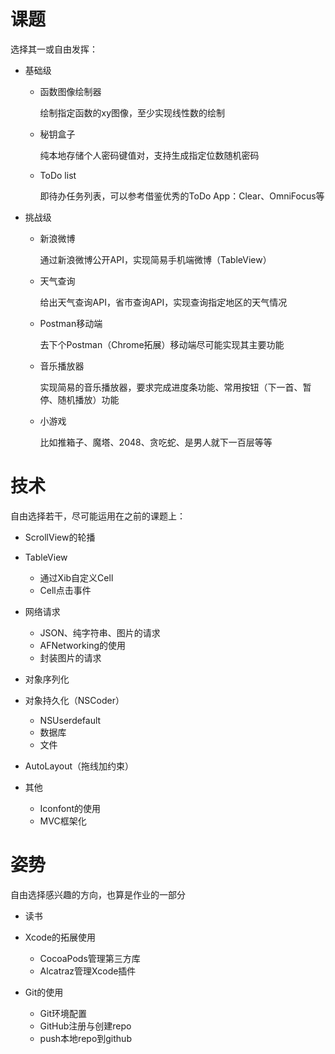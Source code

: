 # 课题
选择其一或自由发挥：
- 基础级

	- 函数图像绘制器
	
	  绘制指定函数的xy图像，至少实现线性数的绘制

	- 秘钥盒子
	
	  纯本地存储个人密码键值对，支持生成指定位数随机密码

	- ToDo list
	
	  即待办任务列表，可以参考借鉴优秀的ToDo App：Clear、OmniFocus等

- 挑战级

	- 新浪微博
	
	  通过新浪微博公开API，实现简易手机端微博（TableView）

	- 天气查询
	
	  给出天气查询API，省市查询API，实现查询指定地区的天气情况

	- Postman移动端
	
	  去下个Postman（Chrome拓展）移动端尽可能实现其主要功能 

	- 音乐播放器
	
	  实现简易的音乐播放器，要求完成进度条功能、常用按钮（下一首、暂停、随机播放）功能

	- 小游戏
	
	  比如推箱子、魔塔、2048、贪吃蛇、是男人就下一百层等等


# 技术
自由选择若干，尽可能运用在之前的课题上：
- ScrollView的轮播
- TableView
	- 通过Xib自定义Cell
	- Cell点击事件
	
- 网络请求
	- JSON、纯字符串、图片的请求
	- AFNetworking的使用
	- 封装图片的请求
	
- 对象序列化

- 对象持久化（NSCoder）
	- NSUserdefault
	- 数据库
	- 文件
	
- AutoLayout（拖线加约束）

- 其他
	- Iconfont的使用
	- MVC框架化

# 姿势
自由选择感兴趣的方向，也算是作业的一部分

- 读书

- Xcode的拓展使用
	- CocoaPods管理第三方库
	- Alcatraz管理Xcode插件
	
- Git的使用
	- Git环境配置
	- GitHub注册与创建repo
	- push本地repo到github
